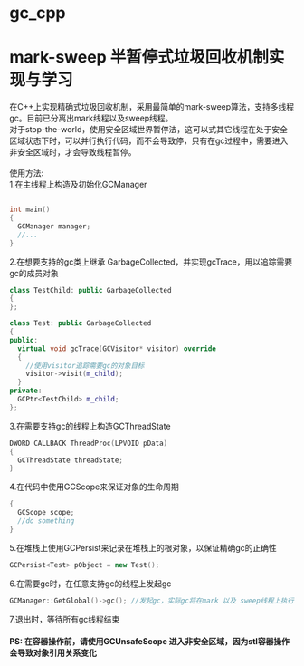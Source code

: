 # gc_cpp
# mark-sweep 半暂停式垃圾回收机制实现与学习

在C++上实现精确式垃圾回收机制，采用最简单的mark-sweep算法，支持多线程gc。目前已分离出mark线程以及sweep线程。<br>
对于stop-the-world，使用安全区域世界暂停法，这可以式其它线程在处于安全区域状态下时，可以并行执行代码，而不会导致停，只有在gc过程中，需要进入非安全区域时，才会导致线程暂停。<br>
<br>
使用方法:<br>
1.在主线程上构造及初始化GCManager
```cpp

int main()
{
  GCManager manager;
  //...
}
```

2.在想要支持的gc类上继承 GarbageCollected，并实现gcTrace，用以追踪需要gc的成员对象
```cpp
class TestChild: public GarbageCollected
{
};

class Test: public GarbageCollected
{
public:
  virtual void gcTrace(GCVisitor* visitor) override
  {
    //使用visitor追踪需要gc的对象目标
    visitor->visit(m_child);
  }
private:
  GCPtr<TestChild> m_child;
};
```
3.在需要支持gc的线程上构造GCThreadState
```cpp
DWORD CALLBACK ThreadProc(LPVOID pData)
{
  GCThreadState threadState;
}
```

4.在代码中使用GCScope来保证对象的生命周期
```cpp
{
  GCScope scope;
  //do something
}
```

5.在堆栈上使用GCPersist<Type>来记录在堆栈上的根对象，以保证精确gc的正确性
```cpp
GCPersist<Test> pObject = new Test();
```


6.在需要gc时，在任意支持gc的线程上发起gc
```cpp
GCManager::GetGlobal()->gc(); //发起gc，实际gc将在mark 以及 sweep线程上执行
```

7.退出时，等待所有gc线程结束

  
#### PS: 在容器操作前，请使用GCUnsafeScope 进入非安全区域，因为stl容器操作会导致对象引用关系变化
